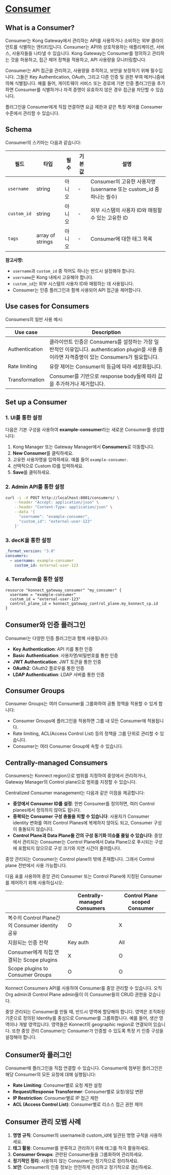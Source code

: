 # [Consumer](https://developer.konghq.com/gateway/entities/consumer/)

## What is a Consumer?

Consumer는 Kong Gateway에서 관리하는 API를 사용하거나 소비하는 외부 클라이언트를 식별하는 엔티티입니다. Consumer는 API와 상호작용하는 애플리케이션, 서비스, 사용자들을 나타낼 수 있습니다. Kong Gateway는 Consumer를 정의하고 관리하는 것을 허용하고, 접근 제어 정책을 적용하고, API 사용량을 모니터링합니다.

Consumer는 API 접근을 관리하고, 사용량을 추적하고, 보안을 보장하기 위해 필수입니다. 그들은 Key Authentication, OAuth, 그리고 다른 인증 및 권한 부여 메커니즘에 의해 식별됩니다. 예를 들어, 게이트웨이 서비스 또는 경로에 기본 인증 플러그인을 추가하면 Consumer를 식별하거나 자격 증명이 유효하지 않은 경우 접근을 차단할 수 있습니다.

플러그인을 Consumer에게 직접 연결하면 요금 제한과 같은 특정 제어를 Consumer 수준에서 관리할 수 있습니다.

## Schema

Consumer의 스키마는 다음과 같습니다:

| 필드        | 타입             | 필수   | 기본값 | 설명                                                                |
| ----------- | ---------------- | ------ | ------ | ------------------------------------------------------------------- |
| `username`  | string           | 아니오 | -      | Consumer의 고유한 사용자명 (username 또는 custom_id 중 하나는 필수) |
| `custom_id` | string           | 아니오 | -      | 외부 시스템의 사용자 ID와 매핑할 수 있는 고유한 ID                  |
| `tags`      | array of strings | 아니오 | -      | Consumer에 대한 태그 목록                                           |

**참고사항:**

- `username`과 `custom_id` 중 적어도 하나는 반드시 설정해야 합니다.
- `username`은 Kong 내에서 고유해야 합니다.
- `custom_id`는 외부 시스템의 사용자 ID와 매핑하는 데 사용됩니다.
- Consumer는 인증 플러그인과 함께 사용되어 API 접근을 제어합니다.

## Use cases for Consumers

Consumers의 일반 사용 예시:

| Use case       | Description                                                                                                                                    |
| -------------- | ---------------------------------------------------------------------------------------------------------------------------------------------- |
| Authentication | 클라이언트 인증은 Consumers를 설정하는 가장 일반적인 이유입니다. authentication plugin을 사용 중이라면 자격증명이 있는 Consumers가 필요합니다. |
| Rate limiting  | 유량 제어는 Consumer의 등급에 따라 세분화됩니다.                                                                                               |
| Transformation | Consumer를 기반으로 response body들에 따라 값을 추가하거나 제거합니다.                                                                         |

## Set up a Consumer

### 1. UI를 통한 설정

다음은 기본 구성을 사용하여 **example-consumer**라는 새로운 Consumer를 생성합니다:

1. Kong Manager 또는 Gateway Manager에서 **Consumers**로 이동합니다.
2. **New Consumer**를 클릭하세요.
3. 고유한 사용자명을 입력하세요. 예를 들어 `example-consumer`.
4. 선택적으로 Custom ID를 입력하세요.
5. **Save**를 클릭하세요.

### 2. Admin API를 통한 설정

```bash
curl -i -X POST http://localhost:8001/consumers/ \
    --header "Accept: application/json" \
    --header "Content-Type: application/json" \
    --data '{
      "username": "example-consumer",
      "custom_id": "external-user-123"
    }'
```

### 3. decK을 통한 설정

```yaml
_format_version: "3.0"
consumers:
  - username: example-consumer
    custom_id: external-user-123
```

### 4. Terraform을 통한 설정

```hcl
resource "konnect_gateway_consumer" "my_consumer" {
  username = "example-consumer"
  custom_id = "external-user-123"
  control_plane_id = konnect_gateway_control_plane.my_konnect_cp.id
}
```

## Consumer와 인증 플러그인

Consumer는 다양한 인증 플러그인과 함께 사용됩니다:

- **Key Authentication**: API 키를 통한 인증
- **Basic Authentication**: 사용자명/비밀번호를 통한 인증
- **JWT Authentication**: JWT 토큰을 통한 인증
- **OAuth2**: OAuth2 플로우를 통한 인증
- **LDAP Authentication**: LDAP 서버를 통한 인증

## Consumer Groups

Consumer Groups는 여러 Consumer를 그룹화하여 공통 정책을 적용할 수 있게 합니다:

- Consumer Groups에 플러그인을 적용하면 그룹 내 모든 Consumer에 적용됩니다.
- Rate limiting, ACL(Access Control List) 등의 정책을 그룹 단위로 관리할 수 있습니다.
- Consumer는 여러 Consumer Group에 속할 수 있습니다.

## Centrally-managed Consumers

Consumers는 Konnect region으로 범위를 지정하여 중앙에서 관리하거나, Gateway Manager의 Control plane으로 범위를 지정할 수 있습니다.

Centralized Consumer management는 다음과 같은 이점을 제공합니다:

- **중앙에서 Consumer ID를 설정**: 한번 Consumer를 정의하면, 여러 Control planes에서 정의하지 않아도 됩니다.
- **중복되는 Consumer 구성 충돌을 피할 수 있습니다**: 사용자가 Consumer identity 변화를 여러 Control Planes에 복제하지 않아도 되고, Consumer 구성이 충돌되지 않습니다.
- **Control Plane과 Data Plane들 간의 구성 동기화 이슈를 줄일 수 있습니다**: 중앙에서 관리되는 Consumer는 Control Plane에서 Data Plane으로 푸시되는 구성에 포함되지 않으므로 구성 크기와 지연 시간이 줄어듭니다.

중앙 관리되는 Consumer는 Control plane의 밖에 존재합니다. 그래서 Control plane 전반에서 사용 가능합니다.

다음 표를 사용하여 중앙 관리 Consumer 또는 Control Plane에 지정된 Consumer를 제어하기 위해 사용하십시오:

|                                                 | Centrally-managed Consumers | Control Plane scoped Consumer |
| ----------------------------------------------- | --------------------------- | ----------------------------- |
| 복수의 Control Plane간의 Consumer identity 공유 | O                           | X                             |
| 지원되는 인증 전략                              | Key auth                    | All                           |
| Consumer에게 직접 연결되는 Scope plugins        | X                           | O                             |
| Scope plugins to Consumer Groups                | O                           | O                             |

Konnect Consumers API를 사용하여 Consumer를 중앙 관리할 수 있습니다. 오직 Org admin과 Control Plane admin들이 이 Consumer들의 CRUD 권한을 갖습니다.

중앙 관리되는 Consumer를 만들 때, 반드시 영역에 할당해야 합니다. 영역은 조직화된 기준으로 정의된 Identity를 중심으로 Consumer를 그룹화합니다. 예를 들어, 생산 영역이나 개발 영역입니다. 영역들은 Konnect의 geographic region로 연결되어 있습니다. 또한 중앙 관리 Consumer는 Consumer가 인증할 수 있도록 특정 키 인증 구성을 설정해야 합니다.

## Consumer와 플러그인

Consumer에 플러그인을 직접 연결할 수 있습니다. Consumer에 첨부된 플러그인은 해당 Consumer의 모든 요청에 대해 실행됩니다:

- **Rate Limiting**: Consumer별로 요청 제한 설정
- **Request/Response Transformer**: Consumer별로 요청/응답 변환
- **IP Restriction**: Consumer별로 IP 접근 제한
- **ACL (Access Control List)**: Consumer별로 리소스 접근 권한 제어

## Consumer 관리 모범 사례

1. **명명 규칙**: Consumer의 username과 custom_id에 일관된 명명 규칙을 사용하세요.
2. **태그 활용**: Consumer를 분류하고 관리하기 위해 태그를 적극 활용하세요.
3. **Consumer Groups**: 관련된 Consumer들을 그룹화하여 관리하세요.
4. **정기적인 정리**: 사용하지 않는 Consumer는 정기적으로 정리하세요.
5. **보안**: Consumer의 인증 정보는 안전하게 관리하고 정기적으로 갱신하세요.
